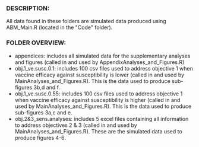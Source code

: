 ### DESCRIPTION: 
All data found in these folders are simulated data produced using ABM_Main.R (located in the "Code" folder).

### FOLDER OVERVIEW:
- appendices: includes all simulated data for the supplementary analyses and figures (called in and used by AppendixAnalyses_and_Figures.R)
- obj.1_ve.susc.0.1: includes 100 csv files used to address objective 1 when vaccine efficacy against susceptibility is lower (called in and used by MainAnalyses_and_Figures.R). This is the data used to produce sub-figures 3b,d and f.
- obj.1_ve.susc.0.55: includes 100 csv files used to address objective 1 when vaccine efficacy against susceptibility is higher (called in and used by MainAnalyses_and_Figures.R). This is the data used to produce sub-figures 3a,c and e.
- obj.2&3_sens.analyses: includes 5 excel files containing all information to address objectives 2 & 3 (called in and used by MainAnalyses_and_Figures.R). These are the simulated data used to produce figures 4-6.
